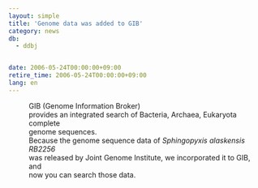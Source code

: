 ```yaml
---
layout: simple
title: 'Genome data was added to GIB'
category: news
db:
  - ddbj


date: 2006-05-24T00:00:00+09:00
retire_time: 2006-05-24T00:00:00+09:00
lang: en
---
```


<html>
<dd>GIB (Genome Information Broker)<br> provides an integrated search of Bacteria, Archaea, Eukaryota complete<br> genome sequences.
<dd>Because the genome sequence data of <i>Sphingopyxis alaskensis RB2256</i><br> was released by Joint Genome Institute, we incorporated it to GIB, and<br> now you can search those data.</dd>
</dd>
</html>
